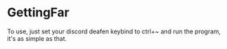 # GettingFar
To use, just set your discord deafen keybind to ctrl+~ and run the program, it's as simple as that.
